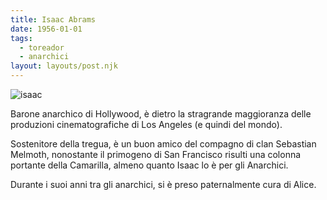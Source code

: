 ```yaml
---
title: Isaac Abrams
date: 1956-01-01
tags:
  - toreador
  - anarchici
layout: layouts/post.njk
---
```


![isaac](https://lparchive.org/Vampire-The-Masquerade-Bloodlines-(by-gatz-and-TheMcD)/Update%2030/14-1-11.jpg)

Barone anarchico di Hollywood, è dietro la stragrande maggioranza delle produzioni cinematografiche di Los Angeles (e quindi del mondo).

Sostenitore della tregua, è un buon amico del compagno di clan Sebastian Melmoth, nonostante il primogeno di San Francisco risulti una colonna portante della Camarilla, almeno quanto Isaac lo è per gli Anarchici.

Durante i suoi anni tra gli anarchici, si è preso paternalmente cura di Alice. <!--in realtà per conto di Sebastian--> 